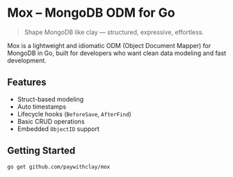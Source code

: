 # Mox – MongoDB ODM for Go

> Shape MongoDB like clay — structured, expressive, effortless.

Mox is a lightweight and idiomatic ODM (Object Document Mapper) for MongoDB in Go, built for developers who want clean data modeling and fast development.

## Features

- Struct-based modeling
- Auto timestamps
- Lifecycle hooks (`BeforeSave`, `AfterFind`)
- Basic CRUD operations
- Embedded `ObjectID` support

## Getting Started

```bash
go get github.com/paywithclay/mox
